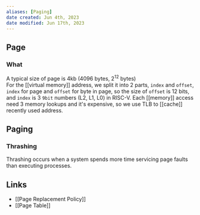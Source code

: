 ```yaml
---
aliases: [Paging]
date created: Jun 4th, 2023
date modified: Jun 17th, 2023
---
```


## Page

### What
A typical size of page is 4kb (4096 bytes, $2^{12}$ bytes)  
For the [[virtual memory]] address, we split it into 2 parts, `index` and `offset`, `index` for page and `offset` for byte in page, so the size of `offset` is 12 bits, and `index` is 3 `9bit` numbers (L2, L1, L0) in RISC-V. Each [[memory]] access need 3 memory lookups and it's expensive, so we use TLB to [[cache]] recently used address.

## Paging
### Thrashing
Thrashing occurs when a system spends more time servicing page faults than executing processes.

## Links
- [[Page Replacement Policy]]
- [[Page Table]]